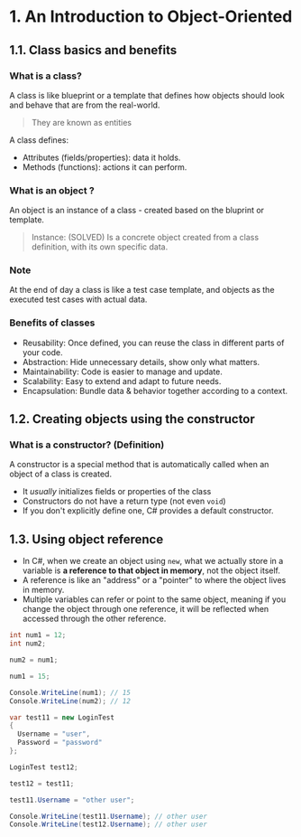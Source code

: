 # 1. An Introduction to Object-Oriented

## 1.1. Class basics and benefits

### What is a class?

A class is like blueprint or a template that defines how objects should look and behave that are from the real-world. 

> They are known as entities

A class defines:

- Attributes (fields/properties): data it holds.
- Methods (functions): actions it can perform.

### What is an object ?

An object is an instance of a class - created based on the bluprint or template.

> Instance: (SOLVED) Is a concrete object created from a class definition, with its own specific data.

### Note

At the end of day a class is like a test case template, and objects as the executed test cases with actual data.

### Benefits of classes

- Reusability: Once defined, you can reuse the class in different parts of your code.
- Abstraction: Hide unnecessary details, show only what matters.
- Maintainability: Code is easier to manage and update.
- Scalability: Easy to extend and adapt to future needs.
- Encapsulation: Bundle data & behavior together according to a context.

## 1.2. Creating objects using the constructor

### What is a constructor? (Definition)

A constructor is a special method that is automatically called when an object of a class is created.

- It *usually* initializes fields or properties of the class
- Constructors do not have a return type (not even `void`)
- If you don't explicitly define one, C# provides a default constructor.

## 1.3. Using object reference

- In C#, when we create an object using `new`, what we actually store in a variable is **a reference to that object in memory**, not the object itself.
- A reference is like an "address" or a "pointer" to where the object lives in memory.
- Multiple variables can refer or point to the same object, meaning if you change the object through one reference, it will be reflected when accessed through the other reference.

```csharp
int num1 = 12;
int num2;

num2 = num1;

num1 = 15;

Console.WriteLine(num1); // 15
Console.WriteLine(num2); // 12

var test11 = new LoginTest
{
  Username = "user",
  Password = "password"
};

LoginTest test12;

test12 = test11;

test11.Username = "other user";

Console.WriteLine(test11.Username); // other user
Console.WriteLine(test12.Username); // other user
```
